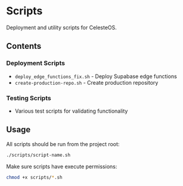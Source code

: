 # Scripts

Deployment and utility scripts for CelesteOS.

## Contents

### Deployment Scripts
- `deploy_edge_functions_fix.sh` - Deploy Supabase edge functions
- `create-production-repo.sh` - Create production repository

### Testing Scripts
- Various test scripts for validating functionality

## Usage

All scripts should be run from the project root:

```bash
./scripts/script-name.sh
```

Make sure scripts have execute permissions:

```bash
chmod +x scripts/*.sh
```